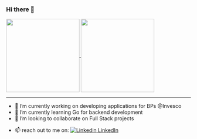 ### Hi there 👋

<!-- [![Imran's GitHub stats](https://github-readme-stats.vercel.app/api?username=imran-mirza79&count_private=true&show_icons=true&theme=transparent)](https://github.com/imran-mirza79/) -->
<!--[![Top Langs](https://github-readme-stats.vercel.app/api/top-langs/?username=imran-mirza79&layout=compact&theme=transparent&hide_progress=true)](https://github.com/imran-mirza79/imran-mirza79)-->

<!--![Imran's GitHub stats](https://github-readme-stats.vercel.app/api?username=imran-mirza79&show=reviews,prs_merged,prs_merged_percentage&bg_color=00000000&include_all_commits=true)-->
<!-- ## Languages, Frameworks and Libraries -->

<a href="https://github.com/imranmirza79/github-readme-stats">
  <img height=200 align="center" src="https://github-readme-stats.vercel.app/api?username=imran-mirza79&bg_color=00000000&include_all_commits=true&count_private=true" />
</a>
<a href="https://github.com/imranmirza79/go-microservices">
  <img height=200 align="center" src="https://github-readme-stats.vercel.app/api/top-langs?username=imran-mirza79&layout=compact&langs_count=8&card_width=320&bg_color=00000000&include_all_commits=true&count_private=true" />
</a>
<hr/>

<!-- **imran-mirza79/imran-mirza79** is a ✨ _special_ ✨ repository because its `README.md` (this file) appears on your GitHub profile.
 -->
<!-- Here are some ideas to get you started:
 -->
- 🔭 I’m currently working on developing applications for BPs @Invesco
- 🌱 I’m currently learning  Go for backend development 
- 👯 I’m looking to collaborate on  Full Stack projects
<!-- - 🤔 I’m looking for help with ... -->
<!-- - 💬 Ask me about ... -->
- 📫 reach out to me on:  [![Linkedin](https://i.stack.imgur.com/gVE0j.png) LinkedIn](https://www.linkedin.com/in/imranmirza79)
<!-- - 😄 Pronouns: ...
- ⚡ Fun fact: ... -->

